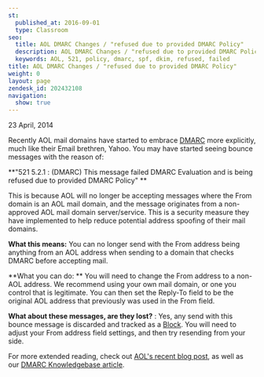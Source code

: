 ```yaml
---
st:
  published_at: 2016-09-01
  type: Classroom
seo:
  title: AOL DMARC Changes / "refused due to provided DMARC Policy"
  description: AOL DMARC Changes / "refused due to provided DMARC Policy"
  keywords: AOL, 521, policy, dmarc, spf, dkim, refused, failed
title: AOL DMARC Changes / "refused due to provided DMARC Policy"
weight: 0
layout: page
zendesk_id: 202432108
navigation:
  show: true
---
```


23 April, 2014

Recently AOL mail domains have started to embrace  [DMARC](http://sendgrid.com/blog/dmarc-domain-based-message-authentication-reporting-conformance/) more explicitly, much like their Email brethren, Yahoo. You may have started seeing bounce messages with the reason of:

**"521 5.2.1 :  (DMARC) This message failed DMARC Evaluation and is being refused due to provided DMARC Policy"  **

This is because AOL will no longer be accepting messages where the From domain is an AOL mail domain, and the message originates from a non-approved AOL mail domain server/service. This is a security measure they have implemented to help reduce potential address spoofing of their mail domains. 

 

**What this means:**  You can no longer send with the From address being anything from an AOL address when sending to a domain that checks DMARC before accepting mail. 

**What you can do: ** You will need to change the From address to a non-AOL address. We recommend using your own mail domain, or one you control that is legitimate. You can then set the Reply-To field to be the original AOL address that previously was used in the From field. 

**What about these messages, are they lost?** : Yes, any send with this bounce message is discarded and tracked as a  [Block](http://sendgrid.com/blocks). You will need to adjust your From address field settings, and then try resending from your side.

 

For more extended reading, check out [AOL's recent blog post](http://postmaster-blog.aol.com/2014/04/22/aol-mail-updates-dmarc-policy-to-reject/), as well as our  [DMARC Knowledgebase article](https://sendgrid.zendesk.com/hc/en-us/articles/200182958-Everything-about-DMARC-).

